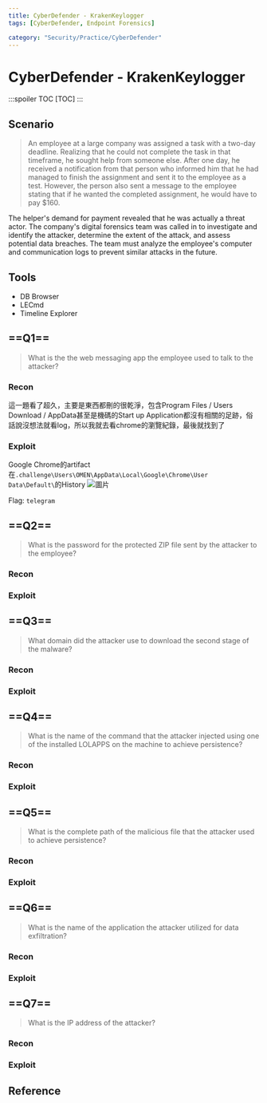 ```yaml
---
title: CyberDefender - KrakenKeylogger
tags: [CyberDefender, Endpoint Forensics]

category: "Security/Practice/CyberDefender"
---
```


# CyberDefender - KrakenKeylogger
:::spoiler TOC
[TOC]
:::

## Scenario
> An employee at a large company was assigned a task with a two-day deadline. Realizing that he could not complete the task in that timeframe, he sought help from someone else. After one day, he received a notification from that person who informed him that he had managed to finish the assignment and sent it to the employee as a test. However, the person also sent a message to the employee stating that if he wanted the completed assignment, he would have to pay $160.

The helper's demand for payment revealed that he was actually a threat actor. The company's digital forensics team was called in to investigate and identify the attacker, determine the extent of the attack, and assess potential data breaches. The team must analyze the employee's computer and communication logs to prevent similar attacks in the future.

## Tools
* DB Browser
* LECmd
* Timeline Explorer

## ==Q1==
> What is the the web messaging app the employee used to talk to the attacker? 

### Recon
這一題看了超久，主要是東西都刪的很乾淨，包含Program Files / Users Download / AppData甚至是機碼的Start up Application都沒有相關的足跡，俗話說沒想法就看log，所以我就去看chrome的瀏覽紀錄，最後就找到了

### Exploit
Google Chrome的artifact在`.challenge\Users\OMEN\AppData\Local\Google\Chrome\User Data\Default\`的History
![圖片](https://hackmd.io/_uploads/rkP8Xi5ma.png)

Flag: `telegram`

## ==Q2==
> What is the password for the protected ZIP file sent by the attacker to the employee? 

### Recon

### Exploit

## ==Q3==
> What domain did the attacker use to download the second stage of the malware? 

### Recon

### Exploit

## ==Q4==
> What is the name of the command that the attacker injected using one of the installed LOLAPPS on the machine to achieve persistence? 

### Recon

### Exploit

## ==Q5==
> What is the complete path of the malicious file that the attacker used to achieve persistence? 

### Recon

### Exploit

## ==Q6==
> What is the name of the application the attacker utilized for data exfiltration? 

### Recon

### Exploit

## ==Q7==
> What is the IP address of the attacker? 

### Recon

### Exploit


## Reference